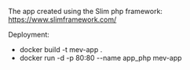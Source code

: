 The app created using the Slim php framework: https://www.slimframework.com/

Deployment:
- docker build -t mev-app .
- docker run -d -p 80:80 --name app_php mev-app
